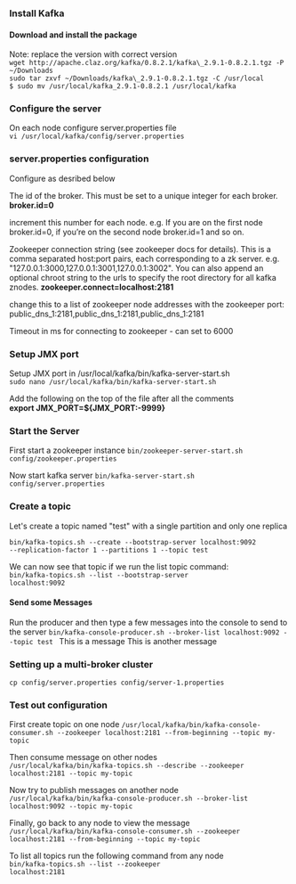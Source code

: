 
<h3>Install Kafka</h3>

<h4>Download and install the package</h4>
Note: replace the version with correct version<br>
<code>wget http://apache.claz.org/kafka/0.8.2.1/kafka\_2.9.1-0.8.2.1.tgz -P ~/Downloads </code><br>
<code>sudo tar zxvf ~/Downloads/kafka\_2.9.1-0.8.2.1.tgz -C /usr/local</code><br>
<code>$ sudo mv /usr/local/kafka_2.9.1-0.8.2.1 /usr/local/kafka</code><br>

<h3> Configure the server</h3>
On each node configure server.properties file <br>
<code>vi /usr/local/kafka/config/server.properties</code><br>

<h3>server.properties configuration</h3>
Configure as desribed below<br>

The id of the broker. This must be set to a unique integer for each broker.<br>
<b>broker.id=0 </b><br>

increment this number for each node.
e.g. If you are on the first node broker.id=0,
if you’re on the second node broker.id=1 and so on. <br>

Zookeeper connection string (see zookeeper docs for details).
This is a comma separated host:port pairs, each corresponding to a zk
server. e.g. "127.0.0.1:3000,127.0.0.1:3001,127.0.0.1:3002".
You can also append an optional chroot string to the urls to specify the
root directory for all kafka znodes.
<b>zookeeper.connect=localhost:2181</b><br>

change this to a list of zookeeper node addresses with the zookeeper port:<br>
public_dns_1:2181,public_dns_1:2181,public_dns_1:2181<br>

Timeout in ms for connecting to zookeeper - can set to 6000

<h3>Setup JMX port </h3>
Setup JMX port in /usr/local/kafka/bin/kafka-server-start.sh <br>
<code>sudo nano /usr/local/kafka/bin/kafka-server-start.sh </code><br>

Add the following on the top of the file after all the comments<br>
<b>export JMX_PORT=${JMX_PORT:-9999}</b><br>

<h3>Start the Server</h3>
First start a zookeeper instance
<code>bin/zookeeper-server-start.sh config/zookeeper.properties</code>


Now start kafka server
<code>bin/kafka-server-start.sh config/server.properties</code>

<h3>Create a topic</h3>
Let's create a topic named "test" with a single partition and only one replica

<code>bin/kafka-topics.sh --create --bootstrap-server localhost:9092 --replication-factor 1 --partitions 1 --topic test</code>

We can now see that topic if we run the list topic command:<br>
<code>bin/kafka-topics.sh --list --bootstrap-server localhost:9092</code>

<h4>Send some Messages</h4>
Run the producer and then type a few messages into the console to send to the server
<code>bin/kafka-console-producer.sh --broker-list localhost:9092 --topic test </code>
This is a message
This is another message

<h3>Setting up a multi-broker cluster</h3>
<code>cp config/server.properties config/server-1.properties</code>

<h3>Test out configuration</h3>
First create topic on one node
<code>/usr/local/kafka/bin/kafka-console-consumer.sh --zookeeper localhost:2181 --from-beginning --topic my-topic</code><br>

Then consume message on other nodes<br>
<code>/usr/local/kafka/bin/kafka-topics.sh --describe --zookeeper localhost:2181 --topic my-topic</code><br>

Now try to publish messages on another node<br>
<code>/usr/local/kafka/bin/kafka-console-producer.sh --broker-list localhost:9092 --topic my-topic </code><br>

Finally, go back to any node to view the message
<code>/usr/local/kafka/bin/kafka-console-consumer.sh --zookeeper localhost:2181 --from-beginning --topic my-topic</code><br>

To list all topics run the following command from any node <br>
<code>bin/kafka-topics.sh --list --zookeeper localhost:2181</code><br>
